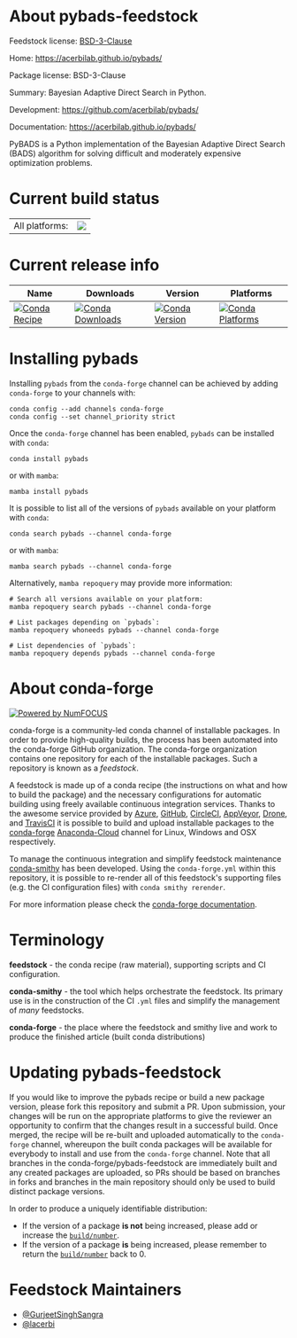 About pybads-feedstock
======================

Feedstock license: [BSD-3-Clause](https://github.com/conda-forge/pybads-feedstock/blob/main/LICENSE.txt)

Home: https://acerbilab.github.io/pybads/

Package license: BSD-3-Clause

Summary: Bayesian Adaptive Direct Search in Python.

Development: https://github.com/acerbilab/pybads/

Documentation: https://acerbilab.github.io/pybads/

PyBADS is a Python implementation of the Bayesian Adaptive Direct Search (BADS) algorithm for solving difficult and moderately expensive optimization problems.


Current build status
====================


<table><tr><td>All platforms:</td>
    <td>
      <a href="https://dev.azure.com/conda-forge/feedstock-builds/_build/latest?definitionId=18840&branchName=main">
        <img src="https://dev.azure.com/conda-forge/feedstock-builds/_apis/build/status/pybads-feedstock?branchName=main">
      </a>
    </td>
  </tr>
</table>

Current release info
====================

| Name | Downloads | Version | Platforms |
| --- | --- | --- | --- |
| [![Conda Recipe](https://img.shields.io/badge/recipe-pybads-green.svg)](https://anaconda.org/conda-forge/pybads) | [![Conda Downloads](https://img.shields.io/conda/dn/conda-forge/pybads.svg)](https://anaconda.org/conda-forge/pybads) | [![Conda Version](https://img.shields.io/conda/vn/conda-forge/pybads.svg)](https://anaconda.org/conda-forge/pybads) | [![Conda Platforms](https://img.shields.io/conda/pn/conda-forge/pybads.svg)](https://anaconda.org/conda-forge/pybads) |

Installing pybads
=================

Installing `pybads` from the `conda-forge` channel can be achieved by adding `conda-forge` to your channels with:

```
conda config --add channels conda-forge
conda config --set channel_priority strict
```

Once the `conda-forge` channel has been enabled, `pybads` can be installed with `conda`:

```
conda install pybads
```

or with `mamba`:

```
mamba install pybads
```

It is possible to list all of the versions of `pybads` available on your platform with `conda`:

```
conda search pybads --channel conda-forge
```

or with `mamba`:

```
mamba search pybads --channel conda-forge
```

Alternatively, `mamba repoquery` may provide more information:

```
# Search all versions available on your platform:
mamba repoquery search pybads --channel conda-forge

# List packages depending on `pybads`:
mamba repoquery whoneeds pybads --channel conda-forge

# List dependencies of `pybads`:
mamba repoquery depends pybads --channel conda-forge
```


About conda-forge
=================

[![Powered by
NumFOCUS](https://img.shields.io/badge/powered%20by-NumFOCUS-orange.svg?style=flat&colorA=E1523D&colorB=007D8A)](https://numfocus.org)

conda-forge is a community-led conda channel of installable packages.
In order to provide high-quality builds, the process has been automated into the
conda-forge GitHub organization. The conda-forge organization contains one repository
for each of the installable packages. Such a repository is known as a *feedstock*.

A feedstock is made up of a conda recipe (the instructions on what and how to build
the package) and the necessary configurations for automatic building using freely
available continuous integration services. Thanks to the awesome service provided by
[Azure](https://azure.microsoft.com/en-us/services/devops/), [GitHub](https://github.com/),
[CircleCI](https://circleci.com/), [AppVeyor](https://www.appveyor.com/),
[Drone](https://cloud.drone.io/welcome), and [TravisCI](https://travis-ci.com/)
it is possible to build and upload installable packages to the
[conda-forge](https://anaconda.org/conda-forge) [Anaconda-Cloud](https://anaconda.org/)
channel for Linux, Windows and OSX respectively.

To manage the continuous integration and simplify feedstock maintenance
[conda-smithy](https://github.com/conda-forge/conda-smithy) has been developed.
Using the ``conda-forge.yml`` within this repository, it is possible to re-render all of
this feedstock's supporting files (e.g. the CI configuration files) with ``conda smithy rerender``.

For more information please check the [conda-forge documentation](https://conda-forge.org/docs/).

Terminology
===========

**feedstock** - the conda recipe (raw material), supporting scripts and CI configuration.

**conda-smithy** - the tool which helps orchestrate the feedstock.
                   Its primary use is in the construction of the CI ``.yml`` files
                   and simplify the management of *many* feedstocks.

**conda-forge** - the place where the feedstock and smithy live and work to
                  produce the finished article (built conda distributions)


Updating pybads-feedstock
=========================

If you would like to improve the pybads recipe or build a new
package version, please fork this repository and submit a PR. Upon submission,
your changes will be run on the appropriate platforms to give the reviewer an
opportunity to confirm that the changes result in a successful build. Once
merged, the recipe will be re-built and uploaded automatically to the
`conda-forge` channel, whereupon the built conda packages will be available for
everybody to install and use from the `conda-forge` channel.
Note that all branches in the conda-forge/pybads-feedstock are
immediately built and any created packages are uploaded, so PRs should be based
on branches in forks and branches in the main repository should only be used to
build distinct package versions.

In order to produce a uniquely identifiable distribution:
 * If the version of a package **is not** being increased, please add or increase
   the [``build/number``](https://docs.conda.io/projects/conda-build/en/latest/resources/define-metadata.html#build-number-and-string).
 * If the version of a package **is** being increased, please remember to return
   the [``build/number``](https://docs.conda.io/projects/conda-build/en/latest/resources/define-metadata.html#build-number-and-string)
   back to 0.

Feedstock Maintainers
=====================

* [@GurjeetSinghSangra](https://github.com/GurjeetSinghSangra/)
* [@lacerbi](https://github.com/lacerbi/)

<!-- dummy commit to enable rerendering -->

